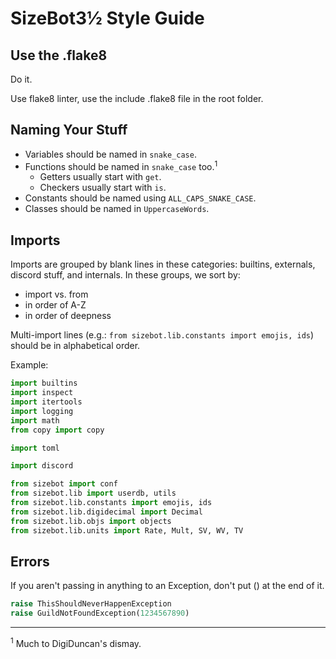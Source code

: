 # SizeBot3½ Style Guide

## Use the .flake8

Do it.

Use flake8 linter, use the include .flake8 file in the root folder.

## Naming Your Stuff

* Variables should be named in `snake_case`.
* Functions should be named in `snake_case` too.<sup>1</sup>
  * Getters usually start with `get`.
  * Checkers usually start with `is`.
* Constants should be named using `ALL_CAPS_SNAKE_CASE`.
* Classes should be named in `UppercaseWords`.

## Imports

Imports are grouped by blank lines in these categories: builtins, externals, discord stuff, and internals. In these groups, we sort by:
  * import vs. from
  * in order of A-Z
  * in order of deepness

Multi-import lines (e.g.: `from sizebot.lib.constants import emojis, ids`) should be in alphabetical order.

Example:

```python
import builtins
import inspect
import itertools
import logging
import math
from copy import copy

import toml

import discord

from sizebot import conf
from sizebot.lib import userdb, utils
from sizebot.lib.constants import emojis, ids
from sizebot.lib.digidecimal import Decimal
from sizebot.lib.objs import objects
from sizebot.lib.units import Rate, Mult, SV, WV, TV
```

## Errors
If you aren't passing in anything to an Exception, don't put () at the end of it.

```python
raise ThisShouldNeverHappenException
raise GuildNotFoundException(1234567890)
```
-------

<sup>1</sup> Much to DigiDuncan's dismay.
